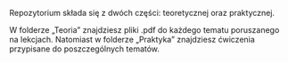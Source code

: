 Repozytorium składa się z dwóch części: teoretycznej oraz praktycznej.

W folderze „Teoria” znajdziesz pliki .pdf do każdego tematu poruszanego na lekcjach. 
Natomiast w folderze „Praktyka” znajdziesz ćwiczenia przypisane do poszczególnych tematów.
